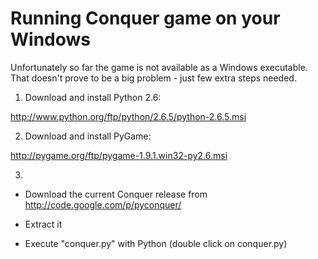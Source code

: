 # Running Conquer game on your Windows #

Unfortunately so far the game is not available as a Windows executable.
That doesn't prove to be a big problem - just few extra steps needed.

1) Download and install Python 2.6:

http://www.python.org/ftp/python/2.6.5/python-2.6.5.msi

2) Download and install PyGame:

http://pygame.org/ftp/pygame-1.9.1.win32-py2.6.msi

3)

- Download the current Conquer release from http://code.google.com/p/pyconquer/

- Extract it

- Execute "conquer.py" with Python (double click on conquer.py)